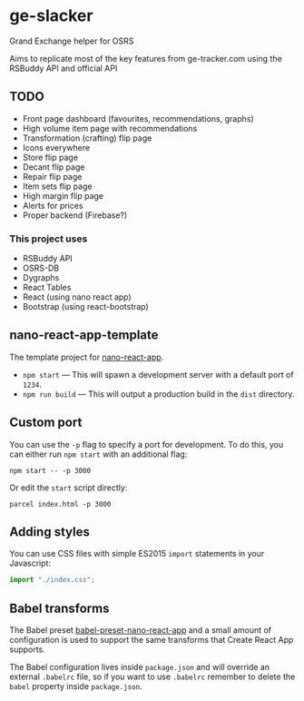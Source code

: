 # ge-slacker
Grand Exchange helper for OSRS

Aims to replicate most of the key features from ge-tracker.com using the RSBuddy API and official API

## TODO
- Front page dashboard (favourites, recommendations, graphs)
- High volume item page with recommendations
- Transformation (crafting) flip page
- Icons everywhere
- Store flip page
- Decant flip page
- Repair flip page
- Item sets flip page
- High margin flip page
- Alerts for prices
- Proper backend (Firebase?)

### This project uses
- RSBuddy API
- OSRS-DB
- Dygraphs
- React Tables
- React (using nano react app)
- Bootstrap (using react-bootstrap)

## nano-react-app-template

The template project for [nano-react-app](https://github.com/adrianmcli/nano-react-app).

- `npm start` — This will spawn a development server with a default port of `1234`.
- `npm run build` — This will output a production build in the `dist` directory.

## Custom port

You can use the `-p` flag to specify a port for development. To do this, you can either run `npm start` with an additional flag:

```
npm start -- -p 3000
```

Or edit the `start` script directly:

```
parcel index.html -p 3000
```

## Adding styles

You can use CSS files with simple ES2015 `import` statements in your Javascript:

```js
import "./index.css";
```

## Babel transforms

The Babel preset [babel-preset-nano-react-app](https://github.com/adrianmcli/babel-preset-nano-react-app) and a small amount of configuration is used to support the same transforms that Create React App supports.

The Babel configuration lives inside `package.json` and will override an external `.babelrc` file, so if you want to use `.babelrc` remember to delete the `babel` property inside `package.json`.
